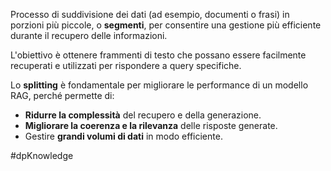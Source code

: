 Processo di suddivisione dei dati (ad esempio, documenti o frasi) in porzioni più piccole, o **segmenti**, per consentire una gestione più efficiente durante il recupero delle informazioni.

L'obiettivo è ottenere frammenti di testo che possano essere facilmente recuperati e utilizzati per rispondere a query specifiche.

Lo **splitting** è fondamentale per migliorare le performance di un modello RAG, perché permette di:

- **Ridurre la complessità** del recupero e della generazione.
- **Migliorare la coerenza e la rilevanza** delle risposte generate.
- Gestire **grandi volumi di dati** in modo efficiente.

#dpKnowledge
